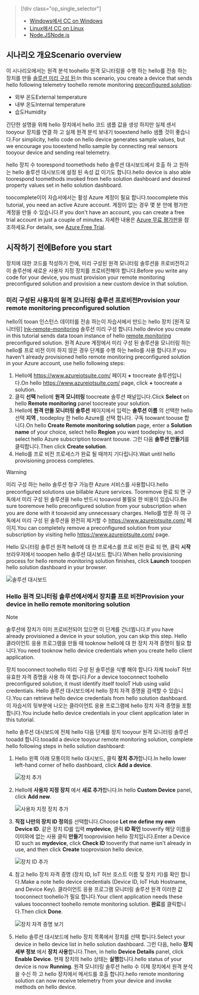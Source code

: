 > [!div class="op_single_selector"]
> * [<span data-ttu-id="fdd0b-101">Windows에서 C</span><span class="sxs-lookup"><span data-stu-id="fdd0b-101">C on Windows</span></span>](../articles/iot-suite/iot-suite-connecting-devices.md)
> * [<span data-ttu-id="fdd0b-102">Linux에서 C</span><span class="sxs-lookup"><span data-stu-id="fdd0b-102">C on Linux</span></span>](../articles/iot-suite/iot-suite-connecting-devices-linux.md)
> * [<span data-ttu-id="fdd0b-103">Node.JS</span><span class="sxs-lookup"><span data-stu-id="fdd0b-103">Node.js</span></span>](../articles/iot-suite/iot-suite-connecting-devices-node.md)
> 
> 

## <a name="scenario-overview"></a><span data-ttu-id="fdd0b-104">시나리오 개요</span><span class="sxs-lookup"><span data-stu-id="fdd0b-104">Scenario overview</span></span>
<span data-ttu-id="fdd0b-105">이 시나리오에서는 원격 분석 toohello 원격 모니터링을 수행 하는 hello를 전송 하는 장치를 만들 [솔루션 미리 구성 된][lnk-what-are-preconfig-solutions]:</span><span class="sxs-lookup"><span data-stu-id="fdd0b-105">In this scenario, you create a device that sends hello following telemetry toohello remote monitoring [preconfigured solution][lnk-what-are-preconfig-solutions]:</span></span>

* <span data-ttu-id="fdd0b-106">외부 온도</span><span class="sxs-lookup"><span data-stu-id="fdd0b-106">External temperature</span></span>
* <span data-ttu-id="fdd0b-107">내부 온도</span><span class="sxs-lookup"><span data-stu-id="fdd0b-107">Internal temperature</span></span>
* <span data-ttu-id="fdd0b-108">습도</span><span class="sxs-lookup"><span data-stu-id="fdd0b-108">Humidity</span></span>

<span data-ttu-id="fdd0b-109">간단한 설명을 위해 hello 장치에서 hello 코드 샘플 값을 생성 하지만 실제 센서 tooyour 장치를 연결 하 고 실제 원격 분석 보내기 tooextend hello 샘플 것이 좋습니다.</span><span class="sxs-lookup"><span data-stu-id="fdd0b-109">For simplicity, hello code on hello device generates sample values, but we encourage you tooextend hello sample by connecting real sensors tooyour device and sending real telemetry.</span></span>

<span data-ttu-id="fdd0b-110">hello 장치 수 toorespond toomethods hello 솔루션 대시보드에서 호출 하 고 원하는 hello 솔루션 대시보드에 설정 된 속성 값 이기도 합니다.</span><span class="sxs-lookup"><span data-stu-id="fdd0b-110">hello device is also able toorespond toomethods invoked from hello solution dashboard and desired property values set in hello solution dashboard.</span></span>

<span data-ttu-id="fdd0b-111">toocomplete이이 자습서에서는 활성 Azure 계정이 필요 합니다.</span><span class="sxs-lookup"><span data-stu-id="fdd0b-111">toocomplete this tutorial, you need an active Azure account.</span></span> <span data-ttu-id="fdd0b-112">계정이 없는 경우 몇 분 만에 평가판 계정을 만들 수 있습니다.</span><span class="sxs-lookup"><span data-stu-id="fdd0b-112">If you don't have an account, you can create a free trial account in just a couple of minutes.</span></span> <span data-ttu-id="fdd0b-113">자세한 내용은 [Azure 무료 평가판][lnk-free-trial]을 참조하세요.</span><span class="sxs-lookup"><span data-stu-id="fdd0b-113">For details, see [Azure Free Trial][lnk-free-trial].</span></span>

## <a name="before-you-start"></a><span data-ttu-id="fdd0b-114">시작하기 전에</span><span class="sxs-lookup"><span data-stu-id="fdd0b-114">Before you start</span></span>
<span data-ttu-id="fdd0b-115">장치에 대한 코드를 작성하기 전에, 미리 구성된 원격 모니터링 솔루션을 프로비전하고 이 솔루션에 새로운 사용자 지정 장치를 프로비전해야 합니다.</span><span class="sxs-lookup"><span data-stu-id="fdd0b-115">Before you write any code for your device, you must provision your remote monitoring preconfigured solution and provision a new custom device in that solution.</span></span>

### <a name="provision-your-remote-monitoring-preconfigured-solution"></a><span data-ttu-id="fdd0b-116">미리 구성된 사용자의 원격 모니터링 솔루션 프로비전</span><span class="sxs-lookup"><span data-stu-id="fdd0b-116">Provision your remote monitoring preconfigured solution</span></span>
<span data-ttu-id="fdd0b-117">hello의 tooan 인스턴스 데이터를 전송 하는이 자습서에서 만드는 hello 장치 [원격 모니터링] [ lnk-remote-monitoring] 솔루션 미리 구성 합니다.</span><span class="sxs-lookup"><span data-stu-id="fdd0b-117">hello device you create in this tutorial sends data tooan instance of hello [remote monitoring][lnk-remote-monitoring] preconfigured solution.</span></span> <span data-ttu-id="fdd0b-118">원격 Azure 계정에서 미리 구성 된 솔루션을 모니터링 하는 hello를 프로 비전 이미 하지 않은 경우 단계를 수행 하는 hello를 사용 합니다.</span><span class="sxs-lookup"><span data-stu-id="fdd0b-118">If you haven't already provisioned hello remote monitoring preconfigured solution in your Azure account, use hello following steps:</span></span>

1. <span data-ttu-id="fdd0b-119">Hello에 <https://www.azureiotsuite.com/> 페이지  **+**  toocreate 솔루션입니다.</span><span class="sxs-lookup"><span data-stu-id="fdd0b-119">On hello <https://www.azureiotsuite.com/> page, click **+** toocreate a solution.</span></span>
2. <span data-ttu-id="fdd0b-120">클릭 **선택** hello에 **원격 모니터링** toocreate 솔루션 패널입니다.</span><span class="sxs-lookup"><span data-stu-id="fdd0b-120">Click **Select** on hello **Remote monitoring** panel toocreate your solution.</span></span>
3. <span data-ttu-id="fdd0b-121">Hello에 **원격 만들 모니터링 솔루션** 페이지에서 입력는 **솔루션 이름** 의 선택한 hello 선택 **지역** , toodeploy 한 hello Azure를 선택 합니다. 구독 toowant toouse 합니다.</span><span class="sxs-lookup"><span data-stu-id="fdd0b-121">On hello **Create Remote monitoring solution** page, enter a **Solution name** of your choice, select hello **Region** you want toodeploy to, and select hello Azure subscription toowant toouse.</span></span> <span data-ttu-id="fdd0b-122">그런 다음 **솔루션 만들기**를 클릭합니다.</span><span class="sxs-lookup"><span data-stu-id="fdd0b-122">Then click **Create solution**.</span></span>
4. <span data-ttu-id="fdd0b-123">Hello를 프로 비전 프로세스가 완료 될 때까지 기다립니다.</span><span class="sxs-lookup"><span data-stu-id="fdd0b-123">Wait until hello provisioning process completes.</span></span>

> [!WARNING]
> <span data-ttu-id="fdd0b-124">미리 구성 하는 hello 솔루션 청구 가능한 Azure 서비스를 사용합니다.</span><span class="sxs-lookup"><span data-stu-id="fdd0b-124">hello preconfigured solutions use billable Azure services.</span></span> <span data-ttu-id="fdd0b-125">Tooremove 완료 되 면 구독에서 미리 구성 된 솔루션을 hello 반드시 tooavoid 불필요 한 비용이 있습니다.</span><span class="sxs-lookup"><span data-stu-id="fdd0b-125">Be sure tooremove hello preconfigured solution from your subscription when you are done with it tooavoid any unnecessary charges.</span></span> <span data-ttu-id="fdd0b-126">Hello를 방문 하 여 구독에서 미리 구성 된 솔루션을 완전히 제거할 수 <https://www.azureiotsuite.com/> 페이지.</span><span class="sxs-lookup"><span data-stu-id="fdd0b-126">You can completely remove a preconfigured solution from your subscription by visiting hello <https://www.azureiotsuite.com/> page.</span></span>
> 
> 

<span data-ttu-id="fdd0b-127">Hello 모니터링 솔루션 원격 hello에 대 한 프로세스를 프로 비전 완료 되 면, 클릭 **시작** 브라우저에서 tooopen hello 솔루션 대시보드 합니다.</span><span class="sxs-lookup"><span data-stu-id="fdd0b-127">When hello provisioning process for hello remote monitoring solution finishes, click **Launch** tooopen hello solution dashboard in your browser.</span></span>

![솔루션 대시보드][img-dashboard]

### <a name="provision-your-device-in-hello-remote-monitoring-solution"></a><span data-ttu-id="fdd0b-129">Hello 원격 모니터링 솔루션에서에서 장치를 프로 비전</span><span class="sxs-lookup"><span data-stu-id="fdd0b-129">Provision your device in hello remote monitoring solution</span></span>
> [!NOTE]
> <span data-ttu-id="fdd0b-130">솔루션에 장치가 이미 프로비전되어 있으면 이 단계를 건너뜁니다.</span><span class="sxs-lookup"><span data-stu-id="fdd0b-130">If you have already provisioned a device in your solution, you can skip this step.</span></span> <span data-ttu-id="fdd0b-131">Hello 클라이언트 응용 프로그램을 만들 때 tooknow hello에 대 한 장치 자격 증명이 필요 합니다.</span><span class="sxs-lookup"><span data-stu-id="fdd0b-131">You need tooknow hello device credentials when you create hello client application.</span></span>
> 
> 

<span data-ttu-id="fdd0b-132">장치 tooconnect toohello 미리 구성 된 솔루션을 식별 해야 합니다 자체 tooIoT 허브 유효한 자격 증명을 사용 하 여 합니다.</span><span class="sxs-lookup"><span data-stu-id="fdd0b-132">For a device tooconnect toohello preconfigured solution, it must identify itself tooIoT Hub using valid credentials.</span></span> <span data-ttu-id="fdd0b-133">Hello 솔루션 대시보드에서 hello 장치 자격 증명을 검색할 수 있습니다.</span><span class="sxs-lookup"><span data-stu-id="fdd0b-133">You can retrieve hello device credentials from hello solution dashboard.</span></span> <span data-ttu-id="fdd0b-134">이 자습서의 뒷부분에 나오는 클라이언트 응용 프로그램에 hello 장치 자격 증명을 포함 합니다.</span><span class="sxs-lookup"><span data-stu-id="fdd0b-134">You include hello device credentials in your client application later in this tutorial.</span></span>

<span data-ttu-id="fdd0b-135">hello 솔루션 대시보드에 전체 hello 다음 단계를 장치 tooyour 원격 모니터링 솔루션 tooadd 합니다.</span><span class="sxs-lookup"><span data-stu-id="fdd0b-135">tooadd a device tooyour remote monitoring solution, complete hello following steps in hello solution dashboard:</span></span>

1. <span data-ttu-id="fdd0b-136">Hello 왼쪽 아래 모퉁이의 hello 대시보드, 클릭 **장치 추가**합니다.</span><span class="sxs-lookup"><span data-stu-id="fdd0b-136">In hello lower left-hand corner of hello dashboard, click **Add a device**.</span></span>
   
   ![장치 추가][1]
2. <span data-ttu-id="fdd0b-138">Hello에 **사용자 지정 장치** 에서 **새로 추가**합니다.</span><span class="sxs-lookup"><span data-stu-id="fdd0b-138">In hello **Custom Device** panel, click **Add new**.</span></span>
   
   ![사용자 지정 장치 추가][2]
3. <span data-ttu-id="fdd0b-140">**직접 나만의 장치 ID 정의**를 선택합니다.</span><span class="sxs-lookup"><span data-stu-id="fdd0b-140">Choose **Let me define my own Device ID**.</span></span> <span data-ttu-id="fdd0b-141">같은 장치 ID를 입력 **mydevice**, 클릭 **ID 확인** tooverify 해당 이름을 이미와에 없는 사용 클릭 **만들기** tooprovision hello 장치입니다.</span><span class="sxs-lookup"><span data-stu-id="fdd0b-141">Enter a Device ID such as **mydevice**, click **Check ID** tooverify that name isn't already in use, and then click **Create** tooprovision hello device.</span></span>
   
   ![장치 ID 추가][3]
4. <span data-ttu-id="fdd0b-143">참고 hello 장치 자격 증명 (장치 ID, IoT 허브 호스트 이름 및 장치 키)를 확인 합니다.</span><span class="sxs-lookup"><span data-stu-id="fdd0b-143">Make a note hello device credentials (Device ID, IoT Hub Hostname, and Device Key).</span></span> <span data-ttu-id="fdd0b-144">클라이언트 응용 프로그램 모니터링 솔루션 원격 이러한 값 tooconnect toohello가 필요 합니다.</span><span class="sxs-lookup"><span data-stu-id="fdd0b-144">Your client application needs these values tooconnect toohello remote monitoring solution.</span></span> <span data-ttu-id="fdd0b-145">**완료**를 클릭합니다.</span><span class="sxs-lookup"><span data-stu-id="fdd0b-145">Then click **Done**.</span></span>
   
    ![장치 자격 증명 보기][4]
5. <span data-ttu-id="fdd0b-147">Hello 솔루션 대시보드에 hello 장치 목록에서 장치를 선택 합니다.</span><span class="sxs-lookup"><span data-stu-id="fdd0b-147">Select your device in hello device list in hello solution dashboard.</span></span> <span data-ttu-id="fdd0b-148">그런 다음, hello **장치 세부 정보** 에서 **장치 사용**합니다.</span><span class="sxs-lookup"><span data-stu-id="fdd0b-148">Then, in hello **Device Details** panel, click **Enable Device**.</span></span> <span data-ttu-id="fdd0b-149">현재 장치의 hello 상태는 **실행**합니다.</span><span class="sxs-lookup"><span data-stu-id="fdd0b-149">hello status of your device is now **Running**.</span></span> <span data-ttu-id="fdd0b-150">원격 모니터링 솔루션 hello 수 이제 장치에서 원격 분석을 수신 하 고 hello 장치에서 메서드를 호출 합니다.</span><span class="sxs-lookup"><span data-stu-id="fdd0b-150">hello remote monitoring solution can now receive telemetry from your device and invoke methods on hello device.</span></span>

[img-dashboard]: ./media/iot-suite-selector-connecting/dashboard.png
[1]: ./media/iot-suite-selector-connecting/suite0.png
[2]: ./media/iot-suite-selector-connecting/suite1.png
[3]: ./media/iot-suite-selector-connecting/suite2.png
[4]: ./media/iot-suite-selector-connecting/suite3.png

[lnk-what-are-preconfig-solutions]: ../articles/iot-suite/iot-suite-what-are-preconfigured-solutions.md
[lnk-remote-monitoring]: ../articles/iot-suite/iot-suite-remote-monitoring-sample-walkthrough.md
[lnk-free-trial]: http://azure.microsoft.com/pricing/free-trial/
